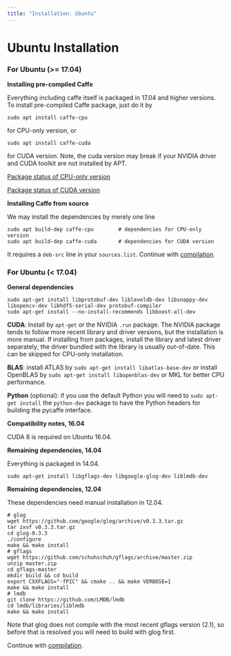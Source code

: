 ```yaml
---
title: "Installation: Ubuntu"
---
```


# Ubuntu Installation

### For Ubuntu (>= 17.04)

**Installing pre-compiled Caffe**

Everything including caffe itself is packaged in 17.04 and higher versions.
To install pre-compiled Caffe package, just do it by

    sudo apt install caffe-cpu

for CPU-only version, or

    sudo apt install caffe-cuda

for CUDA version. Note, the cuda version may break if your NVIDIA driver
and CUDA toolkit are not installed by APT.

[Package status of CPU-only version](https://launchpad.net/ubuntu/+source/caffe)

[Package status of CUDA version](https://launchpad.net/ubuntu/+source/caffe-contrib)

**Installing Caffe from source**

We may install the dependencies by merely one line

    sudo apt build-dep caffe-cpu        # dependencies for CPU-only version
    sudo apt build-dep caffe-cuda       # dependencies for CUDA version

It requires a `deb-src` line in your `sources.list`.
Continue with [compilation](installation.md#compilation).

### For Ubuntu (\< 17.04)

**General dependencies**

    sudo apt-get install libprotobuf-dev libleveldb-dev libsnappy-dev libopencv-dev libhdf5-serial-dev protobuf-compiler
    sudo apt-get install --no-install-recommends libboost-all-dev

**CUDA**: Install by `apt-get` or the NVIDIA `.run` package.
The NVIDIA package tends to follow more recent library and driver versions, but the installation is more manual.
If installing from packages, install the library and latest driver separately; the driver bundled with the library is usually out-of-date.
This can be skipped for CPU-only installation.

**BLAS**: install ATLAS by `sudo apt-get install libatlas-base-dev` or install OpenBLAS by `sudo apt-get install libopenblas-dev` or MKL for better CPU performance.

**Python** (optional): if you use the default Python you will need to `sudo apt-get install` the `python-dev` package to have the Python headers for building the pycaffe interface.

**Compatibility notes, 16.04**

CUDA 8 is required on Ubuntu 16.04.

**Remaining dependencies, 14.04**

Everything is packaged in 14.04.

    sudo apt-get install libgflags-dev libgoogle-glog-dev liblmdb-dev

**Remaining dependencies, 12.04**

These dependencies need manual installation in 12.04.

    # glog
    wget https://github.com/google/glog/archive/v0.3.3.tar.gz
    tar zxvf v0.3.3.tar.gz
    cd glog-0.3.3
    ./configure
    make && make install
    # gflags
    wget https://github.com/schuhschuh/gflags/archive/master.zip
    unzip master.zip
    cd gflags-master
    mkdir build && cd build
    export CXXFLAGS="-fPIC" && cmake .. && make VERBOSE=1
    make && make install
    # lmdb
    git clone https://github.com/LMDB/lmdb
    cd lmdb/libraries/liblmdb
    make && make install

Note that glog does not compile with the most recent gflags version (2.1), so before that is resolved you will need to build with glog first.

Continue with [compilation](installation.md#compilation).
